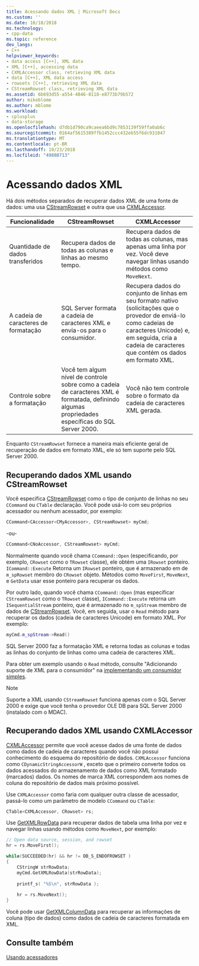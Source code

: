 ```yaml
---
title: Acessando dados XML | Microsoft Docs
ms.custom: ''
ms.date: 10/18/2018
ms.technology:
- cpp-data
ms.topic: reference
dev_langs:
- C++
helpviewer_keywords:
- data access [C++], XML data
- XML [C++], accessing data
- CXMLAccessor class, retrieving XML data
- data [C++], XML data access
- rowsets [C++], retrieving XML data
- CStreamRowset class, retrieving XML data
ms.assetid: 6b693d55-a554-4846-8118-e8773b79b572
author: mikeblome
ms.author: mblome
ms.workload:
- cplusplus
- data-storage
ms.openlocfilehash: d7db1d790ca9caeea6bd9c7853139f59ffa0ab6c
ms.sourcegitcommit: 0164af5615389ffb1452ccc432eb55f6dc931047
ms.translationtype: MT
ms.contentlocale: pt-BR
ms.lasthandoff: 10/23/2018
ms.locfileid: "49808713"
---
```

# <a name="accessing-xml-data"></a>Acessando dados XML

Há dois métodos separados de recuperar dados XML de uma fonte de dados: uma usa [CStreamRowset](../../data/oledb/cstreamrowset-class.md) e outra que usa [CXMLAccessor](../../data/oledb/cxmlaccessor-class.md).  
  
|Funcionalidade|CStreamRowset|CXMLAccessor|  
|-------------------|-------------------|------------------|  
|Quantidade de dados transferidos|Recupera dados de todas as colunas e linhas ao mesmo tempo.|Recupera dados de todas as colunas, mas apenas uma linha por vez. Você deve navegar linhas usando métodos como `MoveNext`.|  
|A cadeia de caracteres de formatação|SQL Server formata a cadeia de caracteres XML e envia-os para o consumidor.|Recupera dados do conjunto de linhas em seu formato nativo (solicitações que o provedor de enviá-lo como cadeias de caracteres Unicode) e, em seguida, cria a cadeia de caracteres que contém os dados em formato XML.|  
|Controle sobre a formatação|Você tem algum nível de controle sobre como a cadeia de caracteres XML é formatada, definindo algumas propriedades específicas do SQL Server 2000.|Você não tem controle sobre o formato da cadeia de caracteres XML gerada.|  
  
Enquanto `CStreamRowset` fornece a maneira mais eficiente geral de recuperação de dados em formato XML, ele só tem suporte pelo SQL Server 2000.  
  
## <a name="retrieving-xml-data-using-cstreamrowset"></a>Recuperando dados XML usando CStreamRowset  

Você especifica [CStreamRowset](../../data/oledb/cstreamrowset-class.md) como o tipo de conjunto de linhas no seu `CCommand` ou `CTable` declaração. Você pode usá-lo com seu próprios acessador ou nenhum acessador, por exemplo:  
  
```cpp  
CCommand<CAccessor<CMyAccessor>, CStreamRowset> myCmd;  
```  
  
-ou-  
  
```cpp  
CCommand<CNoAccessor, CStreamRowset> myCmd;  
```  
  
Normalmente quando você chama `CCommand::Open` (especificando, por exemplo, `CRowset` como o `TRowset` classe), ele obtém uma `IRowset` ponteiro. `ICommand::Execute` Retorna um `IRowset` ponteiro, que é armazenado em de `m_spRowset` membro do `CRowset` objeto. Métodos como `MoveFirst`, `MoveNext`, e `GetData` usar esse ponteiro para recuperar os dados.  
  
Por outro lado, quando você chama `CCommand::Open` (mas especificar `CStreamRowset` como o `TRowset` classe), `ICommand::Execute` retorna um `ISequentialStream` ponteiro, que é armazenado no `m_spStream` membro de dados de [CStreamRowset](../../data/oledb/cstreamrowset-class.md). Você, em seguida, usar o `Read` método para recuperar os dados (cadeia de caracteres Unicode) em formato XML. Por exemplo:  
  
```cpp  
myCmd.m_spStream->Read()  
```  
  
SQL Server 2000 faz a formatação XML e retorna todas as colunas e todas as linhas do conjunto de linhas como uma cadeia de caracteres XML.  
  
Para obter um exemplo usando o `Read` método, consulte "Adicionando suporte de XML para o consumidor" na [implementando um consumidor simples](../../data/oledb/implementing-a-simple-consumer.md).  
  
> [!NOTE]
> Suporte a XML usando `CStreamRowset` funciona apenas com o SQL Server 2000 e exige que você tenha o provedor OLE DB para SQL Server 2000 (instalado com o MDAC).  
  
## <a name="retrieving-xml-data-using-cxmlaccessor"></a>Recuperando dados XML usando CXMLAccessor  

[CXMLAccessor](../../data/oledb/cxmlaccessor-class.md) permite que você acesse dados de uma fonte de dados como dados de cadeia de caracteres quando você não possui conhecimento do esquema do repositório de dados. `CXMLAccessor` funciona como `CDynamicStringAccessorW` , exceto que o primeiro converte todos os dados acessados do armazenamento de dados como XML formatado (marcados) dados. Os nomes de marca XML correspondem aos nomes de coluna do repositório de dados mais próximo possível.  
  
Use `CXMLAccessor` como faria com qualquer outra classe de acessador, passá-lo como um parâmetro de modelo `CCommand` ou `CTable`:  
  
```cpp  
CTable<CXMLAccessor, CRowset> rs;  
```  
  
Use [GetXMLRowData](../../data/oledb/cxmlaccessor-getxmlrowdata.md) para recuperar dados de tabela uma linha por vez e navegar linhas usando métodos como `MoveNext`, por exemplo:  
  
```cpp  
// Open data source, session, and rowset  
hr = rs.MoveFirst();  

while(SUCCEEDED(hr) && hr != DB_S_ENDOFROWSET )  
{  
    CStringW strRowData;  
    myCmd.GetXMLRowData(strRowData);  
  
    printf_s( "%S\n", strRowData );  
  
    hr = rs.MoveNext();  
}  
```  
  
Você pode usar [GetXMLColumnData](../../data/oledb/cxmlaccessor-getxmlcolumndata.md) para recuperar as informações de coluna (tipo de dados) como dados de cadeia de caracteres formatada em XML.  
  
## <a name="see-also"></a>Consulte também  

[Usando acessadores](../../data/oledb/using-accessors.md)